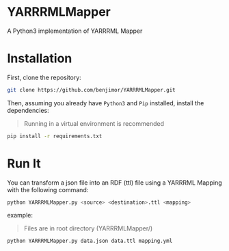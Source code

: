 # YARRRMLMapper
A Python3 implementation of YARRRML Mapper

# Installation
First, clone the repository:

```bash
git clone https://github.com/benjimor/YARRRMLMapper.git
```

Then, assuming you already have `Python3` and `Pip` installed, install the dependencies:
> Running in a virtual environment is recommended

```bash
pip install -r requirements.txt
```

# Run It

You can transform a json file into an RDF (ttl) file using a YARRRML Mapping with the following command:
```bash
python YARRRMLMapper.py <source> <destination>.ttl <mapping>
```

example:
> Files are in root directory (YARRRMLMapper/)
```bash
python YARRRMLMapper.py data.json data.ttl mapping.yml
```
